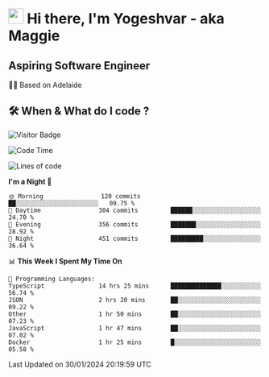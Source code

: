 <h1><img src="https://emojis.slackmojis.com/emojis/images/1531849430/4246/blob-sunglasses.gif?1531849430" width="30"/> Hi there, I'm Yogeshvar - aka Maggie</h1>

## Aspiring Software Engineer
🏂🏻  Based on Adelaide 

## 🛠 When & What do I code ?  

![Visitor Badge](https://visitor-badge.feriirawann.repl.co?username=yogeshvar&repo=yogeshvar&label=Visitors&style=plastic&color=%23457BFF&contentType=svg)

<!--START_SECTION:waka-->
![Code Time](http://img.shields.io/badge/Code%20Time-2%2C649%20hrs%2016%20mins-blue)

![Lines of code](https://img.shields.io/badge/From%20Hello%20World%20I%27ve%20Written-4.1%20million%20lines%20of%20code-blue)

**I'm a Night 🦉** 

```text
🌞 Morning                120 commits         ██░░░░░░░░░░░░░░░░░░░░░░░   09.75 % 
🌆 Daytime                304 commits         ██████░░░░░░░░░░░░░░░░░░░   24.70 % 
🌃 Evening                356 commits         ███████░░░░░░░░░░░░░░░░░░   28.92 % 
🌙 Night                  451 commits         █████████░░░░░░░░░░░░░░░░   36.64 % 
```


📊 **This Week I Spent My Time On** 

```text
💬 Programming Languages: 
TypeScript               14 hrs 25 mins      ██████████████░░░░░░░░░░░   56.74 % 
JSON                     2 hrs 20 mins       ██░░░░░░░░░░░░░░░░░░░░░░░   09.22 % 
Other                    1 hr 50 mins        ██░░░░░░░░░░░░░░░░░░░░░░░   07.23 % 
JavaScript               1 hr 47 mins        ██░░░░░░░░░░░░░░░░░░░░░░░   07.02 % 
Docker                   1 hr 25 mins        █░░░░░░░░░░░░░░░░░░░░░░░░   05.58 % 
```


 Last Updated on 30/01/2024 20:19:59 UTC
<!--END_SECTION:waka-->
